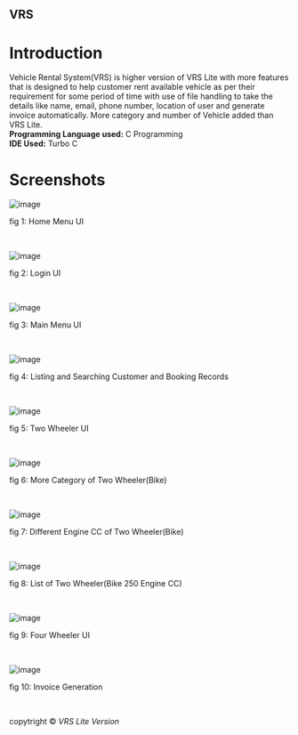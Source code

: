 ## VRS
<h1>Introduction</h1>
Vehicle Rental System(VRS) is higher version of VRS Lite with more features that is designed to 
help customer rent available vehicle as per their requirement for some period of time with use of 
file handling to take the details like name, email, phone number, location of user and generate 
invoice automatically. More category and number of Vehicle added than VRS Lite. </br>
<strong>Programming Language used:</strong> C Programming</br>
<strong>IDE Used:</strong> Turbo C</br>

<h1>Screenshots</h1>

![image](https://user-images.githubusercontent.com/97660344/181014769-34310eef-f69b-4d6b-9c2b-03bdc46bf352.png)
<p>fig 1: Home Menu UI </p></br>

![image](https://user-images.githubusercontent.com/97660344/181021387-fde23503-6fe6-464e-abe7-95a9de746ab0.png)
<p>fig 2: Login UI </p></br>

![image](https://user-images.githubusercontent.com/97660344/181013129-b69e0e97-3da8-44c5-977a-8d4b293b6c09.png)
<p>fig 3: Main Menu UI</p></br>

![image](https://user-images.githubusercontent.com/97660344/181013418-75e05ead-8bca-48cd-a0bf-f219fa716528.png)
<p>fig 4: Listing and Searching Customer and Booking Records</p></br>

![image](https://user-images.githubusercontent.com/97660344/181013658-67a29cca-a12d-4287-bd0a-bdedf87a7cfb.png)
<p>fig 5: Two Wheeler UI</p></br>

![image](https://user-images.githubusercontent.com/97660344/181021796-774dfb00-ba55-4cfe-b110-48a77516ae8c.png)
<p>fig 6: More Category of Two Wheeler(Bike)</p></br>

![image](https://user-images.githubusercontent.com/97660344/181021988-38999183-89af-401e-9139-6cc766afdb62.png)
<p>fig 7: Different Engine CC of Two Wheeler(Bike)</p></br>

![image](https://user-images.githubusercontent.com/97660344/181022257-4aaa3788-f2fd-46a9-85d1-4906a8d2912f.png)
<p>fig 8: List of Two Wheeler(Bike 250 Engine CC)</p></br>

![image](https://user-images.githubusercontent.com/97660344/181014548-72eb8bce-f900-49b9-9867-feeac2816e55.png)
<p>fig 9: Four Wheeler UI </p></br>

![image](https://user-images.githubusercontent.com/97660344/181014391-dd8b0c10-bf8a-4d9d-b517-a23904fa7454.png)
<p>fig 10: Invoice Generation</p></br>

copytright &copy; <em>VRS Lite Version</em>

